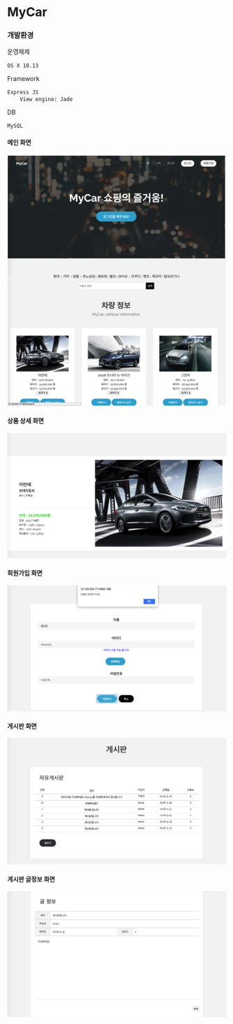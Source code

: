 # MyCar

### 개발환경
운영체제

	OS X 10.13

Framework

	Express JS
		View engine: Jade

DB

	MySQL

#### 메인 화면
![main](./images/main.png)

#### 상품 상세 화면
![상품상세](./images/상품상세.png)

#### 회원가입 화면
![회원가입](./images/회원가입.png)

#### 게시판 화면
![게시판](./images/게시판.png)

#### 게시판 글정보 화면
![글정보](./images/글정보.png)